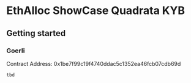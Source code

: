 # EthAlloc ShowCase Quadrata KYB


## Getting started
### Goerli
Contract Address: 0x1be7f99c19f4740ddac5c1352ea46fcb07cdb69d

```
tbd
```